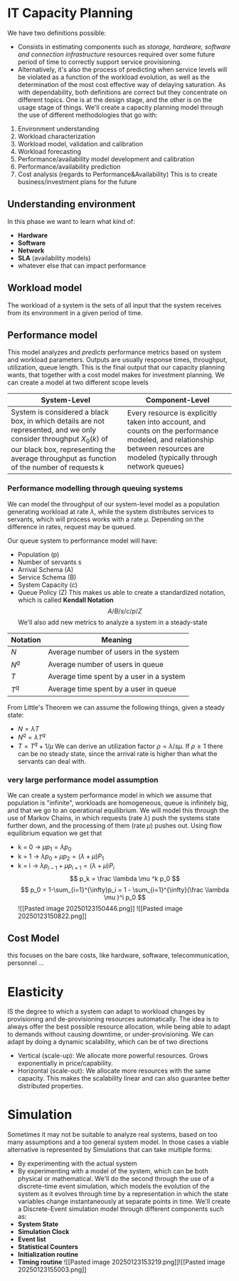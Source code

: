 # IT Capacity Planning
We have two definitions possible:
- Consists in estimating components such as *storage, hardware, software and connection infrastructure* resources required over some future period of time to correctly support service provisioning.
- Alternatively, it's also the process of predicting when service levels will be violated as a function of the workload evolution, as well as the determination of the most cost effective way of delaying saturation.
As with dependability, both definitions are correct but they concentrate on different topics. One is at the design stage, and the other is on the usage stage of things. 
We'll create a capacity planning model through the use of different methodologies that go with:
1. Environment understanding
2. Workload characterization
3. Workload model, validation and calibration
4. Workload forecasting
5. Performance/availability model development and calibration
6. Performance/availability prediction
7. Cost analysis (regards to Performance&Availability)
This is to create business/investment plans for the future
## Understanding environment
In this phase we want to learn what kind of:
- **Hardware**
- **Software**
- **Network**
- **SLA** (availability models)
- whatever else that can impact performance
## Workload model
The workload of a system is the sets of all input that the system receives from its environment in a given period of time.
## Performance model
This model analyzes and *predicts* performance metrics based on system and workload parameters. Outputs are usually response times, throughput, utilization, queue length. This is the final output that our capacity planning wants, that together with a cost model makes for investment planning.
We can create a model at two different scope levels

| System-Level                                                                                                                                                                                                   | Component-Level                                                                                                                                                           |
| -------------------------------------------------------------------------------------------------------------------------------------------------------------------------------------------------------------- | ------------------------------------------------------------------------------------------------------------------------------------------------------------------------- |
| System is considered a black box, in which details are not represented, and we only consider throughput $X_0(k)$ of our black box, representing the average throughput as function of the number of requests k | Every resource is explicitly taken into account, and counts on the performance modeled, and relationship between resources are modeled (typically through network queues) |
### Performance modelling through queuing systems
We can model the throughput of our system-level model as a population generating workload at rate $\lambda$, while the system distributes services to servants, which will process works with a rate $\mu$. Depending on the difference in rates, request may be queued. 

Our queue system to performance model will have:
- Population (p)
- Number of servants s
- Arrival Schema (A)
- Service Schema (B)
- System Capacity (c)
- Queue Policy (Z)
This makes us able to create a standardized notation, which is called **Kendall Notation**
$$
A/B/s/c/p/Z
$$
We'll also add new metrics to analyze a system in a steady-state

| Notation | Meaning                                  |
| -------- | ---------------------------------------- |
| $N$      | Average number of users in the system    |
| $N^q$    | Average number of users in queue         |
| $T$      | Average time spent by a user in a system |
| $T^q$    | Average time spent by a user in queue    |
From Little's Theorem we can assume the following things, given a steady state:
- $N = \lambda T$
- $N^q = \lambda T^q$
- $T = T^q + 1/\mu$
We can derive an utilization factor $\rho = \lambda/s\mu$. If $\rho \ge 1$ there can be no steady state, since the arrival rate is higher than what the servants can deal with.
### very large performance model assumption
We can create a system performance model in which we assume that population is "infinite", workloads are homogeneous, queue is infinitely big, and that we go to an operational equilibrium. We will model this through the use of Markov Chains, in which requests (rate $\lambda$) push the systems state further down, and the processing of them (rate $\mu$) pushes out. Using flow equilibrium equation we get that
- k = 0 -> $\mu p_1 = \lambda p_0$
- k = 1 -> $\lambda p_0 + \mu p_2 = (\lambda + \mu) P_1$
- k = i -> $\lambda p_{i-1} + \mu p_{i+1} = (\lambda + \mu) P_i$
$$
p_k = \frac \lambda \mu ^k p_0
$$
$$
p_0 = 1-\sum_{i=1}^{\infty}p_i = 1 - \sum_{i=1}^{\infty}(\frac \lambda \mu )^i p_0
$$
![[Pasted image 20250123150446.png]]
![[Pasted image 20250123150822.png]]
## Cost Model
this focuses on the bare costs, like hardware, software, telecommunication, personnel ...
# Elasticity
IS the degree to which a system can adapt to workload changes by provisioning and de-provisioning resources automatically. The idea is to always offer the best possible resource allocation, while being able to adapt to demands without causing downtime, or under-provisioning.
We can adapt by doing a dynamic scalability, which can be of two directions
- Vertical (scale-up): We allocate more powerful resources. Grows exponentially in price/capability.
- Horizontal (scale-out): We allocate more resources with the same capacity. This makes the scalability linear and can also guarantee better distributed properties.
# Simulation
Sometimes it may not be suitable to analyze real systems, based on too many assumptions and a too general system model. In those cases a viable alternative is represented by Simulations that can take multiple forms:
- By experimenting with the actual system
- By experimenting with a model of the system, which can be both physical or mathematical.
We'll do the second through the use of a discrete-time event simulation, which models the evolution of the system as it evolves through time by a representation in which the state variables change instantaneously at separate points in time. We'll create a Discrete-Event simulation model through different components such as:
- **System State**
- **Simulation Clock**
- **Event list**
- **Statistical Counters**
- **Initialization routine**
- **Timing routine**
![[Pasted image 20250123153219.png]]![[Pasted image 20250123155003.png]]